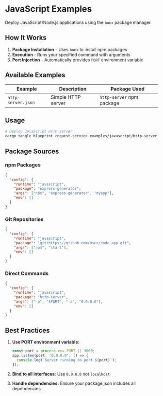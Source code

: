 # JavaScript Examples

Deploy JavaScript/Node.js applications using the `bunx` package manager.

## How It Works

1. **Package Installation** - Uses `bunx` to install npm packages
2. **Execution** - Runs your specified command with arguments  
3. **Port Injection** - Automatically provides `PORT` environment variable

## Available Examples

| Example | Description | Package Used |
|---------|-------------|--------------|
| `http-server.json` | Simple HTTP server | `http-server` npm package |

## Usage

```bash
# Deploy JavaScript HTTP server
cargo tangle blueprint request-service examples/javascript/http-server.json
```

## Package Sources

### npm Packages
```json
{
  "config": {
    "runtime": "javascript",
    "package": "express-generator", 
    "args": ["npx", "express-generator", "myapp"],
    "env": []
  }
}
```

### Git Repositories
```json
{
  "config": {
    "runtime": "javascript",
    "package": "git+https://github.com/user/node-app.git",
    "args": ["npm", "start"], 
    "env": []
  }
}
```

### Direct Commands
```json
{
  "config": {
    "runtime": "javascript",
    "package": "http-server",
    "args": ["-p", "$PORT", "-a", "0.0.0.0"],
    "env": []
  }
}
```

## Best Practices

1. **Use PORT environment variable:**
   ```javascript
   const port = process.env.PORT || 3000;
   app.listen(port, '0.0.0.0', () => {
     console.log(`Server running on port ${port}`);
   });
   ```

2. **Bind to all interfaces:** Use `0.0.0.0` not `localhost`

3. **Handle dependencies:** Ensure your package.json includes all dependencies
